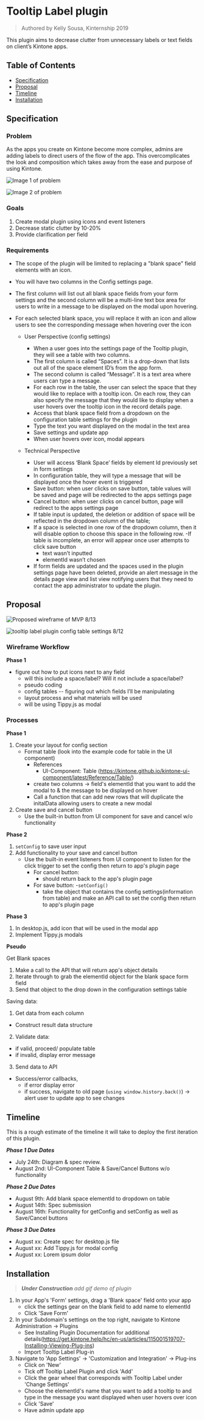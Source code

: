 # Tooltip Label plugin
> Authored by Kelly Sousa, Kinternship 2019

This plugin aims to decrease clutter from unnecessary labels or text fields on client’s Kintone apps. 

## Table of Contents

- [Specification](#specification)
- [Proposal](#proposal)
- [Timeline](#timeline)
- [Installation](#installation)


## Specification

### **Problem**
 
As the apps you create on Kintone become more complex, admins are adding labels to direct users of the flow of the app. This overcomplicates the look and composition which takes away from the ease and purpose of using Kintone.


![Image 1 of problem](https://user-images.githubusercontent.com/45135493/61839338-08c95e80-ae42-11e9-8a42-e6bdb9a5430f.png)

![Image 2 of problem](https://user-images.githubusercontent.com/45135493/61839432-5a71e900-ae42-11e9-95b3-5371f566f25d.png)

### **Goals**
1. Create modal plugin using icons and event listeners
2. Decrease static clutter by 10-20%
3. Provide clarification per field

### **Requirements**
- The scope of the plugin will be limited to replacing a "blank space" field elements with an icon. 
- You will have two columns in the Config settings page. 
- The first column will list out all blank space fields from your form settings and the second column will be a multi-line text box area for users to write in a message to be displayed on the modal upon hovering. 
- For each selected blank space, you will replace it with an icon and allow users to see the corresponding message when hovering over the icon

    - User Perspective (config settings)
      - When a user goes into the settings page of the Tooltip plugin, they will see a table with two columns. 
      - The first column is called “Spaces”. It is a drop-down that lists out all of the space element ID’s from the app form.  
      - The second column is called “Message”. It is a text area where users can type a message.
      - For each row in the table, the user can select the space that they would like to  replace with a tooltip icon. On each row, they can also specify the message that they would like to display when a user hovers over the tooltip icon in the record details page. 
      - Access that blank space field from a dropdown on the configuration table settings for the plugin
      - Type the text you want displayed on the modal in the text area
      - Save settings and update app
      - When user hovers over icon, modal appears

    - Technical Perspective
      - User will access ‘Blank Space’ fields by element Id previously set in form settings
      - In configuration table, they will type a message that will be displayed once the hover event is triggered
      - Save button: when user clicks on save button, table values will be saved and page will be redirected to the apps settings page
      - Cancel button: when user clicks on cancel button, page will redirect to the apps settings page
      - If table input is updated, the deletion or addition of space will be reflected in the dropdown column of the table;
      - If a space is selected in one row of the dropdown column, then it will disable 
    option to choose this space in the following row. 
      -If table is incomplete, an error will appear once user attempts to click save button
        - text wasn’t inputted
        - elementId wasn’t chosen
      - If form fields are updated and the spaces used in the plugin settings page have been deleted, provide an alert message in the details page view and list view notifying users that they need to contact the app administrator to update the plugin. 



## Proposal

![Proposed wireframe of MVP 8/13](https://user-images.githubusercontent.com/45135493/62977746-7c70e280-bdd4-11e9-8555-77c5f5459da4.png)

![tooltip label plugin config table settings 8/12](https://user-images.githubusercontent.com/45135493/62907111-8dfbb100-bd26-11e9-9c34-4f9159da2809.png)



### **Wireframe Workflow**

**Phase 1**
- figure out how to put icons next to any field
  - will this include a space/label? Will it not include a space/label?
  - pseudo coding 
  - config tables -- figuring out which fields I’ll be manipulating
  - layout process and what materials will be used
  - will be using Tippy.js as modal 


### **Processes**

**Phase 1**
1. Create your layout for config section
    - Format table (look into the example code for table in the UI component)
        - References 
            - UI-Component: Table (https://kintone.github.io/kintone-ui-component/latest/Reference/Table/)
        - create two columns -> field's elementId that you want to add the modal to & the message to be displayed on hover
        - Call a function that can add new rows that will duplicate the initalData allowing users to create a new modal
2. Create save and cancel button
    - Use the built-in button from UI component for save and cancel w/o functionality 


**Phase 2**
1. `setConfig` to save user input
2. Add functionality to your save and cancel button
    - Use the built-in event listeners from UI component to listen for the click trigger to set the config then return to app's plugin page
        - For cancel button:
            * should return back to the app's plugin page 
        - For save button: 
          -`setConfig()`
            * take the object that contains the config settings(information from table) and make an API call to set the config then return to app's plugin page

**Phase 3**
1. In desktop.js, add icon that will be used in the modal app
2. Implement Tippy.js modals        

**Pseudo**

Get Blank spaces
  1. Make a call to the API that will return app's object details
  2. Iterate through to grab the elementId object for the blank space form field
  3. Send that object to the drop down in the configuration settings table

Saving data:

  1. Get data from each column
  - Construct result data structure
  2. Validate data: 
  - if valid, proceed/ populate table
  - if invalid, display error message
  3. Send data to API
  - Success/error callbacks, 
    - if error display error
    - if success, navigate to old page (`using window.history.back()`) -> alert user to update app to see changes 


## Timeline
This is a rough estimate of the timeline it will take to deploy the first iteration of this plugin.

***Phase 1 Due Dates***
  - July 24th: Diagram & spec review.
  - August 2nd: UI-Component Table & Save/Cancel Buttons w/o functionality

***Phase 2 Due Dates***
  - August 9th: Add blank space elementId to dropdown on table
  - August 14th: Spec submission
  - August 16th: Functionality for getConfig and setConfig as well as Save/Cancel buttons

***Phase 3 Due Dates***
  - August xx: Create spec for desktop.js file
  - August xx: Add Tippy.js for modal config
  - August xx: Lorem ipsum dolor

## Installation
> ***Under Construction*** 
_add gif demo of plugin_

1. In your App's 'Form' settings, drag a 'Blank space' field onto your app
    - click the settings gear on the blank field to add name to elementId
    - Click 'Save Form'
2. In your Subdomain's settings on the top right, navigate to Kintone Administration -> Plugins
    - See Installing Plugin Documentation for additional details(https://get.kintone.help/hc/en-us/articles/115001519707-Installing-Viewing-Plug-ins)
    - Import Tooltip Label Plug-in
3. Navigate to 'App Settings' -> 'Customization and Integration' -> Plug-ins
    - Click on 'New'
    - Tick off Tooltip Label Plugin and click 'Add'
    - Click the gear wheel that corresponds with Tooltip Label under 'Change Settings'
    - Choose the elementId's name that you want to add a tooltip to and type in the message you want displayed when user hovers over icon
    - Click 'Save'
    - Have admin update app